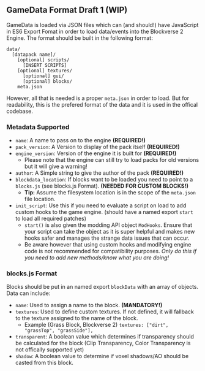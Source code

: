 ## GameData Format Draft 1 (WIP)
GameData is loaded via JSON files which can (and should!) have JavaScript in ES6 Export Fomat in order to load data/events into the Blockverse 2 Engine. The format should be built in the following format:

```
data/
  [datapack name]/
    [optional] scripts/
      [INSERT SCRIPTS]
    [optional] textures/
      [optional] gui/
      [optional] blocks/
    meta.json  
```

However, all that is needed is a proper `meta.json` in order to load. But for readability, this is the prefered format of the data and it is used in the offical codebase.

### Metadata Supported
- `name`: A name to pass on to the engine **(REQUIRED!)**
- `pack_version`: A Version to display of the pack itself **(REQUIRED!)**
- `engine_version`: Version of the engine it is built for **(REQUIRED!)**
  - Please note that the engine can still try to load packs for old versions but it will give a warning!
- `author`: A Simple string to give the author of the pack **(REQUIRED!)**
- `blockdata_location`: If blocks want to be loaded you need to point to a `blocks.js` (see blocks.js Format). **(NEEDED FOR CUSTOM BLOCKS!)**
  - **Tip:** Assume the filesystem location is in the scope of the `meta.json` file location.
- `init_script`: Use this if you need to evaluate a script on load to add custom hooks to the game engine. (should have a named export `start` to load all required patches)
  - `start()` is also given the modding API object `ModHooks`. Ensure that your script can take the object as it is super helpful and makes new hooks safer and manages the strange data issues that can occur.
  - Be aware however that using custom hooks and modifying engine code is not recommended for compatibility purposes. *Only do this if you need to add new methods/know what you are doing!*

### blocks.js Format
Blocks should be put in an named export `blockData` with an array of objects. Data can include:
- `name`: Used to assign a name to the block. **(MANDATORY!)**
- `textures`: Used to define custom textures. If not defined, it will fallback to the texture assigned to the name of the block.
  - Example (Grass Block, Blockverse 2) `textures: ["dirt", "grassTop", "grassSide"],`
- `transparent`: A boolean value which determines if transparency should be calculated for the block (Clip Transparency, Color Transparency is not offically supported yet)
- `shadow`: A boolean value to determine if voxel shadows/AO should be casted from this block.